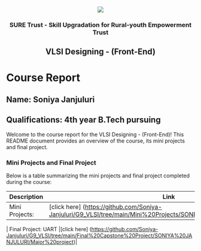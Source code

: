 <!-- PROJECT LOGO -->
<br />

<div align="center">
   <img src='https://user-images.githubusercontent.com/73131499/166115643-d3187f47-d38f-41b2-ae42-5ecbbc60de14.png' />


<h3 align="center">SURE Trust - Skill Upgradation for Rural-youth Empowerment Trust</h3>
  <h2>VLSI Designing - (Front-End)</h2>
</div>

# Course Report

## Name: Soniya Janjuluri

## Qualifications: 4th year B.Tech pursuing

Welcome to the course report for the VLSI Designing - (Front-End)! This README document provides an overview of the course, its mini projects and final project.

### Mini Projects and Final Project

Below is a table summarizing the mini projects and final project completed during the course:

| Description                                  | Link                                    |
|----------------------------------------------|-----------------------------------------|
| Mini Projects:            |[click here] (https://github.com/Soniya-Janjuluri/G9_VLSI/tree/main/Mini%20Projects/SONIYA%20JANJULURI/miniprojects)|

| Final Project: UART             |[click here] (https://github.com/Soniya-Janjuluri/G9_VLSI/tree/main/Final%20Capstone%20Project/SONIYA%20JANJULURI/Major%20project)|

